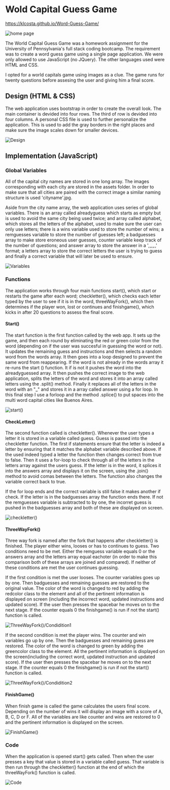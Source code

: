 # Wold Capital Guess Game
https://klcosta.github.io/Word-Guess-Game/

![home page](assets/images/ScreenShot1.png)

The World Capital Guess Game was a homework assignment for the University of Pennsylvania's full stack coding bootcamp. The requirement was to create a word guess game using a single page application. We were only allowed to use JavaScript (no JQuery). The other languages used were HTML and CSS. 

I opted for a world capitals game using images as a clue. The game runs for twenty questions before assesing the user and giving him a final score. 

## Design (HTML & CSS)

The web application uses bootstrap in order to create the overall look. The main container is devided into four rows. The third of row is devided into four columns. A personal CSS file is used to further personalize the application. This is used to add the gray borders in the right places and make sure the image scales down for smaller devices. 

![Design](assets/images/ScreenShot2.png)

## Implementation (JavaScript) 
### Global Variables

All of the capital city names are stored in one long array. The images corresponding with each city are stored in the assets folder. In order to make sure that all cities are paired with the correct image a similar naming structure is used 'cityname'.jpg. 

Aside from the city name array, the web application uses series of global variables. There is an array called alreadyguess which starts as empty but is used to avoid the same city being used twice; and array called alphabet, which stores all the letters of the alphabet, used to make sure the user can only use letters; there is a wins variable used to store the number of wins; a remguesses variable to store the number of guesses left; a badguesses array to make store eroneous user guesses, counter variable keep track of the number of questions; and answer array to store the answer in a '_,_,_,_,_,_,' format; a letters array to store the correct letters the user is trying to guess and finally a correct variable that will later be used to ensure. 

![Variables](assets/images/ScreenShot3.png)

### Functions

The application works through four main functions start(), which start or restarts the game after each word; checkletter(), which checks each letter typed by the user to see if it is in the word, threeWayFork(), which then determines if the player won, lost or continues and finishgame(), which kicks in after 20 questions to assess the final score.

#### Start()

The start function is the first function called by the web app. It sets up the game, and then each round by eliminating the red or green color from the word (depending on if the user was succesful in guessing the word or not). It updates the remaining guess and instructions and then selects a random word from the words array. It then goes into a loop designed to prevent the same word from reappearing. If the word is not already in the words array it re-runs the start () function. It if is not it pushes the word into the alreadyguessed array. It then pushes the correct image to the web application, splits the letters of the word and stores it into an array called letters using the .split() method. Finally it replaces all of the letters in the word with an "_" and stores it in a array called answer using a for loop. In this final step I use a forloop and the method .splice() to put spaces into the multi word capital cities like Buenos Aires. 

![start()](assets/images/ScreenShot4.png)

#### CheckLetter()

The second function called is checkletter(). Whenever the user types a letter it is stored in a variable called guess. Guess is passed into the checkletter function. The first if statements ensure that the letter is indeed a letter by ensuring that it matches the alphabet variable described above. If the used indeed typed a letter the function then changes correct from true to false. Then it uses a for-loop to check through all of the letters in the letters array against the users guess. If the letter is in the word, it splices it into the answers array and displays it on the screen, using the .join() method to avoid comas between the letters. The function also changes the variable correct back to true. 

If the for loop ends and the correct variable is still false it makes another if check. If the letter is in the badguesses array the function ends there. If not the remguesses variable is subtracted to by one, the incorret guess is pushed in the badguesses array and both of these are displayed on screen. 

![checkletter()](assets/images/ScreenShot5.png)

#### ThreeWayFork()

Three way fork is named after the fork that happens after checkletter() is finished. The player either wins, looses or has to continues to guess. Two conditions need to be met. Either the remguess variable equals 0 or the answers array and the letters array equal eachoter (in order to make this comparison both of these arrays are joined and compared). If neither of these conditions are met the user continues guessing. 

If the first condition is met the user looses. The counter variables goes up by one. Then badguesses and remaining guesses are restored to the original value. The color of the word is changed to red by adding the redcolor class to the element and all of the pertinent information is displayed on screen (including the incorrect word, updated instructions and updated score). If the user then presses the spacebar he moves on to the next stage. If the counter equals 0 the finishgame() is run if not the start() function is called. 

![ThreeWayFork()/Condidition1](assets/images/ScreenShot6.png)

If the second condition is met the player wins. The counter and win variables go up by one. Then the badguesses and remaining guess are restored. The color of the word is changed to green by adding the greencolor class to the element. All the pertinent information is displayed on the screen(including the correct word, updated instruction and updated score). If the user then presses the spacebar he moves on to the next stage. If the counter equals 0 the finishgame() is run if not the start() function is called. 

![ThreeWayFork()/Condidition2](assets/images/ScreenShot7.png)

#### FinishGame()

When finish game is called the game calculates the users final score. Depending on the number of wins it will display an image with a score of A, B, C, D or F. All of the variables are like counter and wins are restored to 0 and the pertinent information is displayed on the screen. 

![FinishGame()](assets/images/ScreenShot8.png)

### Code

When the application is opened start() gets called. Then when the user presses a key that value is stored in a variable called guess. That variable is then run through the checkletter() function at the end of which the threeWayFork() function is called. 

![Code](assets/images/ScreenShot9.png)





